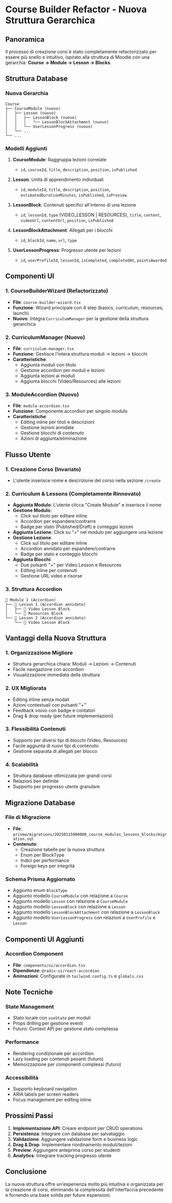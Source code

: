 # Course Builder Refactor - Nuova Struttura Gerarchica

## Panoramica

Il processo di creazione corsi è stato completamente refactorizzato per essere più snello e intuitivo, ispirato alla struttura di Moodle con una gerarchia: **Course → Module → Lesson → Blocks**.

## Struttura Database

### Nuova Gerarchia
```
Course
├── CourseModule (nuovo)
│   ├── Lesson (nuovo)
│   │   ├── LessonBlock (nuovo)
│   │   │   └── LessonBlockAttachment (nuovo)
│   │   └── UserLessonProgress (nuovo)
│   └── ...
└── ...
```

### Modelli Aggiunti

1. **CourseModule**: Raggruppa lezioni correlate
   - `id`, `courseId`, `title`, `description`, `position`, `isPublished`

2. **Lesson**: Unità di apprendimento individuali
   - `id`, `moduleId`, `title`, `description`, `position`, `estimatedDurationMinutes`, `isPublished`, `isPreview`

3. **LessonBlock**: Contenuti specifici all'interno di una lezione
   - `id`, `lessonId`, `type` (VIDEO_LESSON | RESOURCES), `title`, `content`, `videoUrl`, `contentUrl`, `position`, `isPublished`

4. **LessonBlockAttachment**: Allegati per i blocchi
   - `id`, `blockId`, `name`, `url`, `type`

5. **UserLessonProgress**: Progresso utente per lezioni
   - `id`, `userProfileId`, `lessonId`, `isCompleted`, `completedAt`, `pointsAwarded`

## Componenti UI

### 1. CourseBuilderWizard (Refactorizzato)
- **File**: `course-builder-wizard.tsx`
- **Funzione**: Wizard principale con 4 step (basics, curriculum, resources, launch)
- **Nuovo**: Integra `CurriculumManager` per la gestione della struttura gerarchica

### 2. CurriculumManager (Nuovo)
- **File**: `curriculum-manager.tsx`
- **Funzione**: Gestisce l'intera struttura moduli → lezioni → blocchi
- **Caratteristiche**:
  - Aggiunta moduli con titolo
  - Gestione accordion per moduli e lezioni
  - Aggiunta lezioni ai moduli
  - Aggiunta blocchi (Video/Resources) alle lezioni

### 3. ModuleAccordion (Nuovo)
- **File**: `module-accordion.tsx`
- **Funzione**: Componente accordion per singolo modulo
- **Caratteristiche**:
  - Editing inline per titoli e descrizioni
  - Gestione lezioni annidate
  - Gestione blocchi di contenuto
  - Azioni di aggiunta/eliminazione

## Flusso Utente

### 1. Creazione Corso (Invariato)
- L'utente inserisce nome e descrizione del corso nella sezione `/create`

### 2. Curriculum & Lessons (Completamente Rinnovato)
- **Aggiunta Modulo**: L'utente clicca "Create Module" e inserisce il nome
- **Gestione Modulo**: 
  - Click sul titolo per editare inline
  - Accordion per espandere/contrarre
  - Badge per stato (Published/Draft) e conteggio lezioni
- **Aggiunta Lezione**: Click su "+" nel modulo per aggiungere una lezione
- **Gestione Lezione**:
  - Click sul titolo per editare inline
  - Accordion annidato per espandere/contrarre
  - Badge per stato e conteggio blocchi
- **Aggiunta Blocchi**: 
  - Due pulsanti "+" per Video Lesson e Resources
  - Editing inline per contenuti
  - Gestione URL video e risorse

### 3. Struttura Accordion
```
📁 Module 1 (Accordion)
├── 📖 Lesson 1 (Accordion annidato)
│   ├── 🎥 Video Lesson Block
│   └── 📄 Resources Block
└── 📖 Lesson 2 (Accordion annidato)
    └── 🎥 Video Lesson Block
```

## Vantaggi della Nuova Struttura

### 1. **Organizzazione Migliore**
- Struttura gerarchica chiara: Moduli → Lezioni → Contenuti
- Facile navigazione con accordion
- Visualizzazione immediata della struttura

### 2. **UX Migliorata**
- Editing inline senza modali
- Azioni contestuali con pulsanti "+"
- Feedback visivo con badge e contatori
- Drag & drop ready (per future implementazioni)

### 3. **Flessibilità Contenuti**
- Supporto per diversi tipi di blocchi (Video, Resources)
- Facile aggiunta di nuovi tipi di contenuto
- Gestione separata di allegati per blocco

### 4. **Scalabilità**
- Struttura database ottimizzata per grandi corsi
- Relazioni ben definite
- Supporto per progresso utente granulare

## Migrazione Database

### File di Migrazione
- **File**: `prisma/migrations/20250115000000_course_modules_lessons_blocks/migration.sql`
- **Contenuto**: 
  - Creazione tabelle per la nuova struttura
  - Enum per BlockType
  - Indici per performance
  - Foreign keys per integrità

### Schema Prisma Aggiornato
- Aggiunto enum `BlockType`
- Aggiunto modello `CourseModule` con relazione a `Course`
- Aggiunto modello `Lesson` con relazione a `CourseModule`
- Aggiunto modello `LessonBlock` con relazione a `Lesson`
- Aggiunto modello `LessonBlockAttachment` con relazione a `LessonBlock`
- Aggiunto modello `UserLessonProgress` con relazioni a `UserProfile` e `Lesson`

## Componenti UI Aggiunti

### Accordion Component
- **File**: `components/ui/accordion.tsx`
- **Dipendenze**: `@radix-ui/react-accordion`
- **Animazioni**: Configurate in `tailwind.config.ts` e `globals.css`

## Note Tecniche

### State Management
- Stato locale con `useState` per moduli
- Props drilling per gestione eventi
- Futuro: Context API per gestione stato complessa

### Performance
- Rendering condizionale per accordion
- Lazy loading per contenuti pesanti (futuro)
- Memoizzazione per componenti complessi (futuro)

### Accessibilità
- Supporto keyboard navigation
- ARIA labels per screen readers
- Focus management per editing inline

## Prossimi Passi

1. **Implementazione API**: Creare endpoint per CRUD operations
2. **Persistenza**: Integrare con database per salvataggio
3. **Validazione**: Aggiungere validazione form e business logic
4. **Drag & Drop**: Implementare riordinamento moduli/lezioni
5. **Preview**: Aggiungere anteprima corso per studenti
6. **Analytics**: Integrare tracking progresso utente

## Conclusione

La nuova struttura offre un'esperienza molto più intuitiva e organizzata per la creazione di corsi, eliminando la complessità dell'interfaccia precedente e fornendo una base solida per future espansioni.
